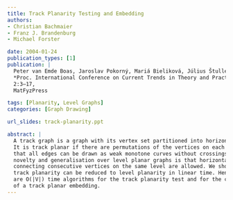 ```yaml
---
title: Track Planarity Testing and Embedding
authors:
- Christian Bachmaier
- Franz J. Brandenburg
- Michael Forster

date: 2004-01-24
publication_types: [1]
publication: |
  Peter van Emde Boas, Jaroslav Pokorný, Mariá Bieliková, Július Štuller,
  *Proc. International Conference on Current Trends in Theory and Practice of Computer Science, SOFSEM 2004*,
  2:3–17,
  MatFyzPress

tags: [Planarity, Level Graphs]
categories: [Graph Drawing]

url_slides: track-planarity.ppt

abstract: |
  A track graph is a graph with its vertex set partitioned into horizontal levels.
  It is track planar if there are permutations of the vertices on each level such
  that all edges can be drawn as weak monotone curves without crossings. The
  novelty and generalisation over level planar graphs is that horizontal edges
  connecting consecutive vertices on the same level are allowed. We show that
  track planarity can be reduced to level planarity in linear time. Hence, there
  are O(|V|) time algorithms for the track planarity test and for the computation
  of a track planar embedding.
---
```

